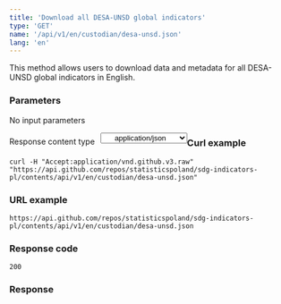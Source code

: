 ```yaml
---
title: 'Download all DESA-UNSD global indicators'
type: 'GET'
name: '/api/v1/en/custodian/desa-unsd.json'
lang: 'en'
---
```


This method allows users to download data and metadata for all DESA-UNSD global indicators in English.

### Parameters

<p>No input parameters</p>

<p style='float:left;margin-top: 7px;'>Response content type</p>
<select style='float:left;padding: 0px 15px;width: 155px;margin-left: 10px;text-align-last: center;'>
  <option>application/json</option>
</select>

<div id='example1'>

<h3 id="przykładowy-curl">Curl example</h3>

<p><code class="highlighter-rouge">curl -H "Accept:application/vnd.github.v3.raw" "https://api.github.com/repos/statisticspoland/sdg-indicators-pl/contents/api/v1/en/custodian/desa-unsd.json"</code></p>

<h3 id="przykładowy-url">URL example</h3>

<p><code class="highlighter-rouge">https://api.github.com/repos/statisticspoland/sdg-indicators-pl/contents/api/v1/en/custodian/desa-unsd.json</code></p>

<h3 id="przykładowy-kod-odpowiedzi">Response code</h3>

<p><code class="highlighter-rouge">200</code></p>

<h3 id="przykładowa-odpowiedź">Response</h3>

<p><code class="highlighter-rouge" id="show-data-en-desa-unsd">
</code></p>

</div>

<script>

$.getJSON('http://sdg.gov.pl/api/v1/en/custodian/desa-unsd.json', function(data) {
    $('#show-data-en-desa-unsd').html(JSON.stringify(data, null, 2));
});

</script>
